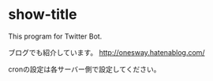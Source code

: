 # show-title
This program for Twitter Bot.

ブログでも紹介しています。
http://onesway.hatenablog.com/

cronの設定は各サーバー側で設定してください。